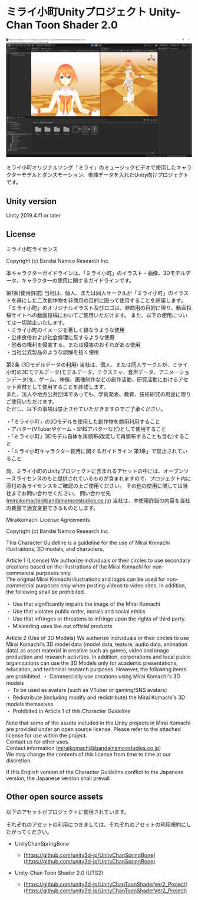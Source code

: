 # ミライ小町Unityプロジェクト Unity-Chan Toon Shader 2.0

![Screenshot](https://github.com/Miraikomachi/MiraikomachiUnityUTS/blob/main/ScreenShots/ss001.png "Screenshot")

ミライ小町オリジナルソング「ミライ」のミュージックビデオで使用したキャラクターモデルとダンスモーション、楽曲データを入れたUnity向けプロジェクトです。

## Unity version

Unity 2019.4.f1 or later

## License

ミライ小町ライセンス　

Copyright (c) Bandai Namco Research Inc.

本キャラクターガイドラインは、「ミライ小町」のイラスト・画像、3Dモデルデータ、キャラクターの使用に関するガイドラインです。

第1条(使用許諾)
当社は、個人、または同人サークルが「ミライ小町」のイラストを基にした二次創作物を非商用の目的に限って使用することを許諾します。
「ミライ小町」のオリジナルイラスト及びロゴは、非商用の目的に限り、動画投稿サイトへの動画投稿においてご使用いただけます。
また、以下の使用については一切禁止いたします。  
・ミライ小町のイメージを著しく損なうような使用  
・公序良俗および社会倫理に反するような使用  
・他者の権利を侵害する、または侵害のおそれがある使用  
・当社公式製品のような誤解を招く使用  

第2条 (3Dモデルデータの利用)
当社は、個人、または同人サークルが、ミライ小町の3Dモデルデータ(モデルデータ、テクスチャ、音声データ、アニメーションデータ)を、ゲーム、映像、画像制作などの創作活動、研究活動におけるアセット素材として使用することを許諾します。  
また、法人や地方公共団体であっても、学術発表、教育、技術研究の用途に限りご使用いただけます。  
ただし、以下の事項は禁止させていただきますのでご了承ください。

・「ミライ小町」の3Dモデルを使用した創作物を商用利用すること  
・アバター(VTuberやゲーム・SNSアバターなど)として使用すること  
・「ミライ小町」3Dモデル自体を再頒布(改変して再頒布することも含む)すること  
・「ミライ小町キャラクター使用に関するガイドライン 第1条」で禁止されていること  

尚、ミライ小町のUnityプロジェクトに含まれるアセットの中には、オープンソースライセンスのもと提供されているものが含まれますので、プロジェクト内に添付の各ライセンスをご確認の上ご使用ください。
その他の使用に関しては当社までお問い合わせください。
問い合わせ先(miraikomachi@bandainamcostudios.co.jp)
当社は、本使用許諾の内容を当社の裁量で適宜変更できるものとします。

Miraikomachi License Agreements

Copyright (c) Bandai Namco Research Inc.

This Character Guideline is a guideline for the use of Mirai Komachi illustrations, 3D models, and characters.

Article 1 (License)
We authorize individuals or their circles to use secondary creations based on the illustrations of the Mirai Komachi for non-commercial purposes only.  
The original Mirai Komachi illustrations and logos can be used for non-commercial purposes only when posting videos to video sites.
In addition, the following shall be prohibited.  

・ Use that significantly impairs the image of the Mirai Komachi  
・ Use that violates public order, morals and social ethics  
・ Use that infringes or threatens to infringe upon the rights of third party.  
・ Misleading uses like our official products

Article 2 (Use of 3D Models)
We authorize individuals or their circles to use Mirai Komachi's 3D model data (model data, texture, audio data, animation data) as asset material in creative such as games, video and image production and research activities.
In addition, corporations and local public organizations can use the 3D Models only for academic presentations, education, and technical research purposes.
However, the following items are prohibited.
・ Commercially use creations using Mirai Komachi's 3D models  
・ To be used as avatars (such as VTuber or gaming/SNS avatars)  
・ Redistribute (including modify and redistribute) the Mirai Komachi's 3D models themselves  
・ Prohibited in Article 1 of this Character Guideline  

Note that some of the assets included in the Unity projects in Mirai Komachi are provided under an open source license. Please refer to the attached license for use within the project.  
Contact us for other uses.  
Contact information (miraikomachi@bandainamcostudios.co.jp)  
We may change the contents of this license from time to time at our discretion.  

If this English version of the Character Guideline conflict to the Japanese version, the Japanese version shall prevail.

## Other open source assets

以下のアセットがプロジェクトに使用されています。

それぞれのアセットの利用につきましては、それぞれのアセットの利用規約にしたがってください。

* UnityChanSpringBone
  * [https://github.com/unity3d-jp/UnityChanSpringBone](https://github.com/unity3d-jp/UnityChanSpringBone)

* Unity-Chan Toon Shader 2.0 (UTS2)
  * [https://github.com/unity3d-jp/UnityChanToonShaderVer2_Project](https://github.com/unity3d-jp/UnityChanToonShaderVer2_Project)
